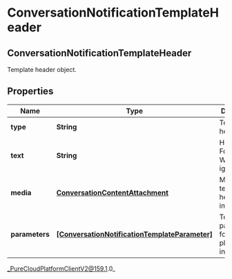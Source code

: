 # ConversationNotificationTemplateHeader

## ConversationNotificationTemplateHeader
Template header object.

## Properties

|Name | Type | Description | Notes|
|------------ | ------------- | ------------- | -------------|
| **type** | **String** | Template header type. | |
| **text** | **String** | Header text. For WhatsApp, ignored. | [optional] |
| **media** | [**ConversationContentAttachment**](ConversationContentAttachment) | Media template header image. | [optional] |
| **parameters** | [**[ConversationNotificationTemplateParameter]**](ConversationNotificationTemplateParameter) | Template parameters for placeholders in template. | [optional] |



_PureCloudPlatformClientV2@159.1.0_
